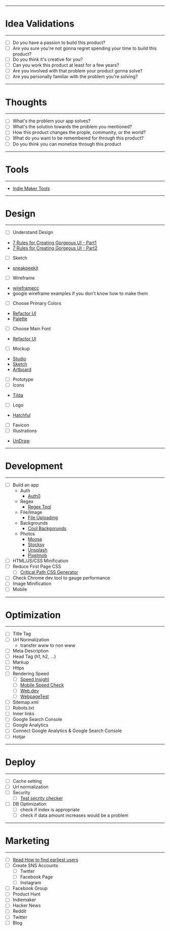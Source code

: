 -------------------------
# Idea Validations
-------------------------
- [ ] Do you have a passion to build this product?
- [ ] Are you sure you're not gonna regret spending your time to build this product?
- [ ] Do you think it's creative for you?
- [ ] Can you work this product at least for a few years?
- [ ] Are you involved with that problem your product gonna solve?
- [ ] Are you personally familiar with the problem you're solving?

--------------------------
# Thoughts
--------------------------
- [ ] What's the problem your app solves?
- [ ] What's the solution towards the problem you mentioned?
- [ ] How this product changes the prople, community, or the world?
- [ ] What do you want to be remembered for through this product?
- [ ] Do you think you can monetize through this product

----------------------------------------
# Tools
----------------------------------------
- [Indie Maker Tools](https://www.indiemakers.tools/)

----------------------------------------
# Design
----------------------------------------
- [ ] Understand Design
 - [7 Rules for Creating Gorgeous UI - Part1](https://medium.com/@erikdkennedy/7-rules-for-creating-gorgeous-ui-part-1-559d4e805cda)
 - [7 Rules for Creating Gorgeous UI - Part2](https://medium.com/@erikdkennedy/7-rules-for-creating-gorgeous-ui-part-2-430de537ba96)
- [ ] Sketch
 - [sneakpeekit](http://sneakpeekit.com/)
- [ ] Wireframe
 - [wireframecc](https://wireframe.cc/)
 - google wireframe examples if you don't know how to make them
- [ ] Choose Primary Colors
 - [Refactor UI](http://bit.ly/2SKsNIA)
 - [Palette](https://palettte.app/)
- [ ] Choose Main Font
 - [Refactor UI](http://bit.ly/2SKsNIA)
- [ ] Mockup
 - [Studio](https://studio.design)
 - [Sketch](https://www.sketchapp.com/)
 - [Artboard](https://artboard.studio/)
- [ ] Prototype
- [ ] Icons
 - [Tilda](https://tilda.cc/free-icons/)
- [ ] Logo
 - [Hatchful](https://hatchful.shopify.com)
- [ ] Favicon
- [ ] Illustrations
 - [UnDraw](https://undraw.co/illustrations)

----------------------------------------
# Development
----------------------------------------
- [ ] Build an app
  - Auth
    - [Auth0](https://auth0.com/)
  - Regex
    - [Regex Tool](https://regexr.com/)
  - File/Image
    - [File Uploading](https://pqina.nl/filepond/)
  - Backgrounds
    - [Cool Backgorunds](https://coolbackgrounds.io/)
  - Photos
    - [Moose](https://photos.icons8.com/)
    - [Stocksy](https://www.stocksy.com/)
    - [Unsplash](https://unsplash.com/)
    - [Pixelmob](https://pixelmob.co/)
- [ ] HTML/JS/CSS Minification
- [ ] Reduce First Page CSS
  - [ ] [Critical Path CSS Generator](https://jonassebastianohlsson.com/criticalpathcssgenerator/)
- [ ] Check Chrome dev tool to gauge performance
- [ ] Image Minification
- [ ] Mobile

----------------------------------------
# Optimization
----------------------------------------
- [ ] Title Tag
- [ ] Url Normalization
  - transfer www to non www
- [ ] Meta Description
- [ ] Head Tag (h1, h2, ...)
- [ ] Markup
- [ ] Https
- [ ] Rendering Speed
  - [ ] [Speed Insight](https://developers.google.com/speed/pagespeed/insights/)
  - [ ] [Mobile Speed Check](https://www.thinkwithgoogle.com/feature/testmysite/)
  - [ ] [Web.dev](https://web.dev/measure/)
  - [ ] [WebpageTest](https://www.webpagetest.org/)
- [ ] Sitemap.xml
- [ ] Robots.txt
- [ ] Inner links
- [ ] Google Search Console
- [ ] Google Analytics
- [ ] Connect Google Analytics & Google Search Console
- [ ] Hotjar

----------------------------------------
# Deploy
----------------------------------------
- [ ] Cache setting
- [ ] Url normalization
- [ ] Security
  - [ ] [Test secrity checker](https://securityheaders.com/)
- [ ] DB Optimization
  - [ ] check if index is appropriate
  - [ ] check if data amount increases would be a problem

----------------------------------------
# Marketing
----------------------------------------
- [ ] [Read How to find earliest users](http://bit.ly/2CwNvbI)
- [ ] Create SNS Accounts
  - [ ] Twitter
  - [ ] Facebook Page
  - [ ] Instagram
- [ ] Facebook Group
- [ ] Product Hunt
- [ ] Indiemaker
- [ ] Hacker News
- [ ] Reddit
- [ ] Twitter
- [ ] Blog
